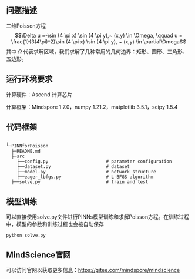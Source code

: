## 问题描述

二维Poisson方程
$$\Delta u =-\sin (4 \pi x) \sin (4 \pi y),~ (x,y) \in \Omega, \qquad u = \frac{1}{3(4\pi)^2}\sin (4 \pi x) \sin (4 \pi y),  ~ (x,y) \in \partial\Omega$$
其中 $\Omega$ 代表求解区域，我们求解了几种常用的几何边界：矩形、圆形、三角形、五边形。


## 运行环境要求

计算硬件：Ascend 计算芯片

计算框架：Mindspore 1.7.0，numpy 1.21.2，matplotlib 3.5.1，scipy 1.5.4



## 代码框架

```
.
└─PINNforPoisson
  ├─README.md
  ├─src
    ├──config.py                      # parameter configuration
    ├──dataset.py                     # dataset
    ├──model.py                       # network structure
    ├──eager_lbfgs.py                 # L-BFGS algorithm
  ├──solve.py                         # train and test
```





## 模型训练

可以直接使用solve.py文件进行PINNs模型训练和求解Poisson方程。在训练过程中，模型的参数和训练过程也会被自动保存

```
python solve.py
```



## MindScience官网

可以访问官网以获取更多信息：https://gitee.com/mindspore/mindscience

